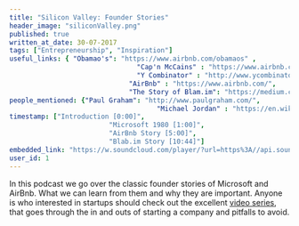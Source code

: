 ```yaml
---
title: "Silicon Valley: Founder Stories"
header_image: "siliconValley.png"
published: true
written_at_date: 30-07-2017
tags: ["Entrepreneurship", "Inspiration"]
useful_links: { "Obamao's": "https://www.airbnb.com/obamaos" ,
								"Cap'n McCains" : "https://www.airbnb.com/capnmccains" ,
								"Y Combinator" : "http://www.ycombinator.com/",
							  "AirBnb" : "https://www.airbnb.com/",
							  "The Story of Blam.im": "https://medium.com/blablet-chronicles/the-entire-blab-story-8616c71e7ed" }
people_mentioned: {"Paul Graham": "http://www.paulgraham.com/",
									 "Michael Jordan" : "https://en.wikipedia.org/wiki/Michael_Jordan" }
timestamp: ["Introduction [0:00]",
						 "Microsoft 1980 [1:00]",
						 "AirBnb Story [5:00]",
						 "Blab.im Story [10:44]"]
embedded_link: "https://w.soundcloud.com/player/?url=https%3A//api.soundcloud.com/tracks/332969831"
user_id: 1
---
```


In this podcast we go over the classic founder stories of Microsoft and AirBnb.  What we can learn from them and why they are important.  Anyone is who interested in startups should check out the excellent [video series](https://www.youtube.com/watch?v=CBYhVcO4WgI&index=1&list=PL5q_lef6zVkaTY_cT1k7qFNF2TidHCe-1), that goes through the in and outs of starting a company and pitfalls to avoid.
